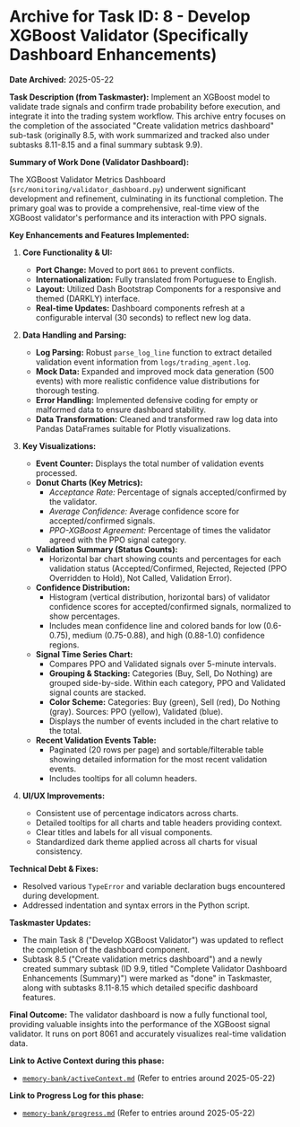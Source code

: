# Archive for Task ID: 8 - Develop XGBoost Validator (Specifically Dashboard Enhancements)

**Date Archived:** 2025-05-22

**Task Description (from Taskmaster):**
Implement an XGBoost model to validate trade signals and confirm trade probability before execution, and integrate it into the trading system workflow. This archive entry focuses on the completion of the associated "Create validation metrics dashboard" sub-task (originally 8.5, with work summarized and tracked also under subtasks 8.11-8.15 and a final summary subtask 9.9).

**Summary of Work Done (Validator Dashboard):**

The XGBoost Validator Metrics Dashboard (`src/monitoring/validator_dashboard.py`) underwent significant development and refinement, culminating in its functional completion. The primary goal was to provide a comprehensive, real-time view of the XGBoost validator's performance and its interaction with PPO signals.

**Key Enhancements and Features Implemented:**

1.  **Core Functionality & UI:**

    - **Port Change:** Moved to port `8061` to prevent conflicts.
    - **Internationalization:** Fully translated from Portuguese to English.
    - **Layout:** Utilized Dash Bootstrap Components for a responsive and themed (DARKLY) interface.
    - **Real-time Updates:** Dashboard components refresh at a configurable interval (30 seconds) to reflect new log data.

2.  **Data Handling and Parsing:**

    - **Log Parsing:** Robust `parse_log_line` function to extract detailed validation event information from `logs/trading_agent.log`.
    - **Mock Data:** Expanded and improved mock data generation (500 events) with more realistic confidence value distributions for thorough testing.
    - **Error Handling:** Implemented defensive coding for empty or malformed data to ensure dashboard stability.
    - **Data Transformation:** Cleaned and transformed raw log data into Pandas DataFrames suitable for Plotly visualizations.

3.  **Key Visualizations:**

    - **Event Counter:** Displays the total number of validation events processed.
    - **Donut Charts (Key Metrics):**
      - _Acceptance Rate:_ Percentage of signals accepted/confirmed by the validator.
      - _Average Confidence:_ Average confidence score for accepted/confirmed signals.
      - _PPO-XGBoost Agreement:_ Percentage of times the validator agreed with the PPO signal category.
    - **Validation Summary (Status Counts):**
      - Horizontal bar chart showing counts and percentages for each validation status (Accepted/Confirmed, Rejected, Rejected (PPO Overridden to Hold), Not Called, Validation Error).
    - **Confidence Distribution:**
      - Histogram (vertical distribution, horizontal bars) of validator confidence scores for accepted/confirmed signals, normalized to show percentages.
      - Includes mean confidence line and colored bands for low (0.6-0.75), medium (0.75-0.88), and high (0.88-1.0) confidence regions.
    - **Signal Time Series Chart:**
      - Compares PPO and Validated signals over 5-minute intervals.
      - **Grouping & Stacking:** Categories (Buy, Sell, Do Nothing) are grouped side-by-side. Within each category, PPO and Validated signal counts are stacked.
      - **Color Scheme:** Categories: Buy (green), Sell (red), Do Nothing (gray). Sources: PPO (yellow), Validated (blue).
      - Displays the number of events included in the chart relative to the total.
    - **Recent Validation Events Table:**
      - Paginated (20 rows per page) and sortable/filterable table showing detailed information for the most recent validation events.
      - Includes tooltips for all column headers.

4.  **UI/UX Improvements:**
    - Consistent use of percentage indicators across charts.
    - Detailed tooltips for all charts and table headers providing context.
    - Clear titles and labels for all visual components.
    - Standardized dark theme applied across all charts for visual consistency.

**Technical Debt & Fixes:**

- Resolved various `TypeError` and variable declaration bugs encountered during development.
- Addressed indentation and syntax errors in the Python script.

**Taskmaster Updates:**

- The main Task 8 ("Develop XGBoost Validator") was updated to reflect the completion of the dashboard component.
- Subtask 8.5 ("Create validation metrics dashboard") and a newly created summary subtask (ID 9.9, titled "Complete Validator Dashboard Enhancements (Summary)") were marked as "done" in Taskmaster, along with subtasks 8.11-8.15 which detailed specific dashboard features.

**Final Outcome:**
The validator dashboard is now a fully functional tool, providing valuable insights into the performance of the XGBoost signal validator. It runs on port 8061 and accurately visualizes real-time validation data.

**Link to Active Context during this phase:**

- [`memory-bank/activeContext.md`](mdc:memory-bank/activeContext.md) (Refer to entries around 2025-05-22)

**Link to Progress Log for this phase:**

- [`memory-bank/progress.md`](mdc:memory-bank/progress.md) (Refer to entries around 2025-05-22)
